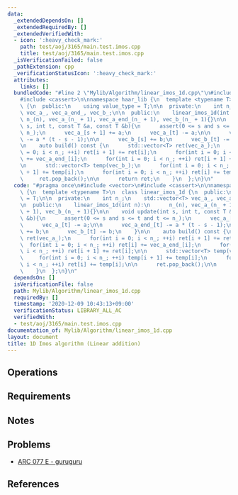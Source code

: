 ```yaml
---
data:
  _extendedDependsOn: []
  _extendedRequiredBy: []
  _extendedVerifiedWith:
  - icon: ':heavy_check_mark:'
    path: test/aoj/3165/main.test.imos.cpp
    title: test/aoj/3165/main.test.imos.cpp
  _isVerificationFailed: false
  _pathExtension: cpp
  _verificationStatusIcon: ':heavy_check_mark:'
  attributes:
    links: []
  bundledCode: "#line 2 \"Mylib/Algorithm/linear_imos_1d.cpp\"\n#include <vector>\n\
    #include <cassert>\n\nnamespace haar_lib {\n  template <typename T>\n  class linear_imos_1d\
    \ {\n  public:\n    using value_type = T;\n\n  private:\n    int n_;\n    std::vector<T>\
    \ vec_a_, vec_a_end_, vec_b_;\n\n  public:\n    linear_imos_1d(int n):\n     \
    \ n_(n), vec_a_(n_ + 1), vec_a_end_(n_ + 1), vec_b_(n_ + 1){}\n\n    void update(int\
    \ s, int t, const T &a, const T &b){\n      assert(0 <= s and s <= t and t <=\
    \ n_);\n      vec_a_[s + 1] += a;\n      vec_a_[t] -= a;\n\n      vec_a_end_[t]\
    \ -= a * (t - s - 1);\n\n      vec_b_[s] += b;\n      vec_b_[t] -= b;\n    }\n\
    \n    auto build() const {\n      std::vector<T> ret(vec_a_);\n      for(int i\
    \ = 0; i < n_; ++i) ret[i + 1] += ret[i];\n      for(int i = 0; i < n_; ++i) ret[i]\
    \ += vec_a_end_[i];\n      for(int i = 0; i < n_; ++i) ret[i + 1] += ret[i];\n\
    \n      std::vector<T> temp(vec_b_);\n      for(int i = 0; i < n_; ++i) temp[i\
    \ + 1] += temp[i];\n      for(int i = 0; i < n_; ++i) ret[i] += temp[i];\n\n \
    \     ret.pop_back();\n\n      return ret;\n    }\n  };\n}\n"
  code: "#pragma once\n#include <vector>\n#include <cassert>\n\nnamespace haar_lib\
    \ {\n  template <typename T>\n  class linear_imos_1d {\n  public:\n    using value_type\
    \ = T;\n\n  private:\n    int n_;\n    std::vector<T> vec_a_, vec_a_end_, vec_b_;\n\
    \n  public:\n    linear_imos_1d(int n):\n      n_(n), vec_a_(n_ + 1), vec_a_end_(n_\
    \ + 1), vec_b_(n_ + 1){}\n\n    void update(int s, int t, const T &a, const T\
    \ &b){\n      assert(0 <= s and s <= t and t <= n_);\n      vec_a_[s + 1] += a;\n\
    \      vec_a_[t] -= a;\n\n      vec_a_end_[t] -= a * (t - s - 1);\n\n      vec_b_[s]\
    \ += b;\n      vec_b_[t] -= b;\n    }\n\n    auto build() const {\n      std::vector<T>\
    \ ret(vec_a_);\n      for(int i = 0; i < n_; ++i) ret[i + 1] += ret[i];\n    \
    \  for(int i = 0; i < n_; ++i) ret[i] += vec_a_end_[i];\n      for(int i = 0;\
    \ i < n_; ++i) ret[i + 1] += ret[i];\n\n      std::vector<T> temp(vec_b_);\n \
    \     for(int i = 0; i < n_; ++i) temp[i + 1] += temp[i];\n      for(int i = 0;\
    \ i < n_; ++i) ret[i] += temp[i];\n\n      ret.pop_back();\n\n      return ret;\n\
    \    }\n  };\n}\n"
  dependsOn: []
  isVerificationFile: false
  path: Mylib/Algorithm/linear_imos_1d.cpp
  requiredBy: []
  timestamp: '2020-12-09 10:43:13+09:00'
  verificationStatus: LIBRARY_ALL_AC
  verifiedWith:
  - test/aoj/3165/main.test.imos.cpp
documentation_of: Mylib/Algorithm/linear_imos_1d.cpp
layout: document
title: 1D Imos algorithm (Linear addition)
---
```


## Operations

## Requirements

## Notes

## Problems

- [ARC 077 E - guruguru](https://atcoder.jp/contests/arc077/tasks/arc077_c)

## References

